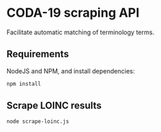 # CODA-19 scraping API
Facilitate automatic matching of terminology terms.

## Requirements

NodeJS and NPM, and install dependencies:

```bash
npm install
```

## Scrape LOINC results

```bash
node scrape-loinc.js
```